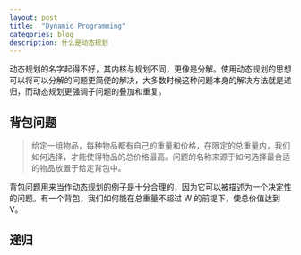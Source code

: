 ```yaml
---
layout: post
title:  "Dynamic Programming"
categories: blog
description: 什么是动态规划
---
```


动态规划的名字起得不好，其内核与规划不同，更像是分解。使用动态规划的思想可以将可以分解的问题更简便的解决，大多数时候这种问题本身的解决方法就是递归，而动态规划更强调子问题的叠加和重复。

## 背包问题

> 给定一组物品，每种物品都有自己的重量和价格，在限定的总重量内，我们如何选择，才能使得物品的总价格最高。问题的名称来源于如何选择最合适的物品放置于给定背包中。

背包问题用来当作动态规划的例子是十分合理的，因为它可以被描述为一个决定性的问题。有一个背包，我们如何能在总重量不超过 W 的前提下，使总价值达到 V。

## 递归
